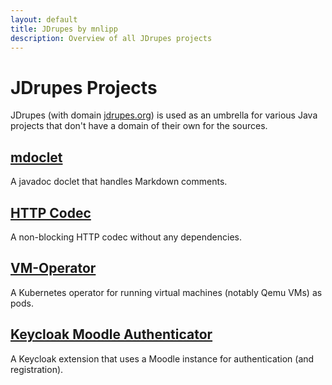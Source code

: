 ```yaml
---
layout: default
title: JDrupes by mnlipp
description: Overview of all JDrupes projects
---
```


# JDrupes Projects

JDrupes (with domain [jdrupes.org](https://jdrupes.org)) is used as an umbrella for
various Java projects that don't have a domain of their own for the sources.

## [mdoclet](https://github.com/mnlipp/jdrupes-mdoclet)

A javadoc doclet that handles Markdown comments.

## [HTTP Codec](https://github.com/mnlipp/jdrupes-httpcodec)

A non-blocking HTTP codec without any dependencies.

## [VM-Operator](vm-operator/)

A Kubernetes operator for running virtual machines (notably Qemu VMs) as pods.

## [Keycloak Moodle Authenticator](keycloak-moodle-auth/)

A Keycloak extension that uses a Moodle instance for authentication
(and registration).
